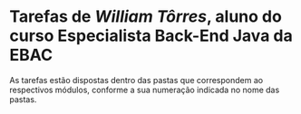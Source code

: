 # Tarefas de _William Tôrres_, aluno do curso Especialista Back-End Java da EBAC

As tarefas estão dispostas dentro das pastas que correspondem ao respectivos módulos, conforme a sua numeração indicada no nome das pastas.
